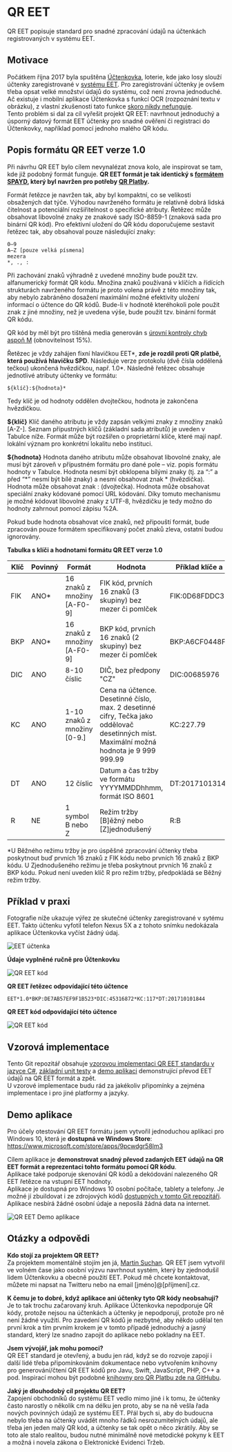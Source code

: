 QR EET
======

QR EET popisuje standard pro snadné zpracování údajů na účtenkách registrovaných v systému EET.

Motivace
-------

Počátkem října 2017 byla spuštěna [Účtenkovka](https://www.uctenkovka.cz/), loterie, kde jako losy slouží účtenky zaregistrované v [systému EET](http://www.etrzby.cz/). Pro zaregistrování účtenky je ovšem třeba opsat velké množství údajů do systému, což není zrovna jednoduché. Ač existuje i mobilní aplikace Účtenkovka s funkcí OCR (rozpoznání textu v obrázku), z vlastní zkušenosti tato funkce [skoro nikdy nefunguje](https://www.zive.cz/bleskovky/jak-registrovat-uctenku-do-eet-loterie-uctenkovka/sc-4-a-189792/default.aspx).  
Tento problém si dal za cíl vyřešit projekt QR EET: navrhnout jednoduchý a úsporný datový formát EET účtenky pro snadné ověření či registraci do Účtenkovky, například pomocí jednoho malého QR kódu.

Popis formátu QR EET verze 1.0
-------

Při návrhu QR EET bylo cílem nevynalézat znova kolo, ale inspirovat se tam, kde již podobný formát funguje.
**QR EET formát je tak identický s [formátem SPAYD](https://qr-platba.cz/pro-vyvojare/), který byl navržen pro potřeby [QR Platby](https://qr-platba.cz/).**

Formát řetězce je navržen tak, aby byl kompaktní, co se velikosti obsažených dat týče. Výhodou navrženého formátu je relativně dobrá lidská čitelnost a potenciální rozšiřitelnost o specifické atributy.
Řetězec může obsahovat libovolné znaky ze znakové sady ISO-8859-1 (znaková sada pro binární QR kód). Pro efektivní uložení do QR kódu doporučujeme sestavit řetězec tak, aby obsahoval pouze následující znaky:
```
0–9
A–Z [pouze velká písmena]
mezera
*, ., :
```
Při zachování znaků výhradně z uvedené množiny bude použit tzv. alfanumerický formát QR kódu. Množina znaků používaná v klíčích a řídících strukturách navrženého formátu je proto volena právě z této množiny tak, aby nebylo zabráněno dosažení maximální možné efektivity uložení informací o účtence do QR kódů. Bude-li v hodnotě kteréhokoli pole použit znak z jiné množiny, než je uvedena výše, bude použit tzv. binární formát QR kódu.

QR kód by měl být pro tištěná media generován s [úrovní kontroly chyb aspoň M](http://www.qrcode.com/en/about/error_correction.html) (obnovitelnost 15%).

Řetězec je vždy zahájen fixní hlavičkou EET*, **zde je rozdíl proti QR platbě, která používá hlavičku SPD**. Následuje verze protokolu (dvě čísla oddělená tečkou) ukončená hvězdičkou, např. 1.0*. Následně řetězec obsahuje jednotlivé atributy účtenky ve formátu:

    ${klíč}:${hodnota}*
Tedy klíč je od hodnoty oddělen dvojtečkou, hodnota je zakončena hvězdičkou.


**${klíč}**
Klíč daného atributu je vždy zapsán velkými znaky z množiny znaků [A-Z-]. Seznam přípustných klíčů (základní sada atributů) je uveden v Tabulce níže. Formát může být rozšířen o proprietární klíče, které mají např. lokální význam pro konkrétní lokalitu nebo instituci.

**${hodnota}**
Hodnota daného atributu může obsahovat libovolné znaky, ale musí být zároveň v přípustném formátu pro dané pole – viz. popis formátu hodnoty v Tabulce. Hodnota nesmí být obklopena bílými znaky (tj. za “:” a před “*” nesmí být bílé znaky) a nesmí obsahovat znak * (hvězdička). Hodnota může obsahovat znak : (dvojtečka).
Hodnota může obsahovat speciální znaky kódované pomocí URL kódování. Díky tomuto mechanismu je možné kódovat libovolné znaky z UTF-8, hvězdičku je tedy možno do hodnoty zahrnout pomocí zápisu %2A.

Pokud bude hodnota obsahovat více znaků, než připouští formát, bude zpracován pouze formátem specifikovaný počet znaků zleva, ostatní budou ignorovány.

**Tabulka s klíči a hodnotami formátu QR EET verze 1.0**

| Klíč     | Povinný | Formát | Hodnota | Příklad klíče a hodnoty |
| -------- | ------- | ------ | ------- | ------------------------------ |
| FIK      | ANO*    | 16 znaků z množiny [A-F0-9] | FIK kód, prvních 16 znaků (3 skupiny) bez mezer či pomlček | FIK:0D68FDDC306C9D48 |
| BKP      | ANO*    | 16 znaků z množiny [A-F0-9] | BKP kód, prvních 16 znaků (2 skupiny) bez mezer či pomlček | BKP:A6CF0448FC2C806C |
| DIC      | ANO     | 8-10 číslic            | DIČ, bez předpony "CZ" | DIC:00685976 |
| KC       | ANO     | 1-10 znaků z množiny [0-9.] | Cena na účtence. Desetinné číslo, max. 2 desetinné cifry, Tečka jako oddělovač desetinných míst. Maximální možná hodnota je 9 999 999.99 | KC:227.79 |
| DT       | ANO     | 12 číslic | Datum a čas tržby ve formátu YYYYMMDDhhmm, formát ISO 8601 | DT:201710131429 |
| R        | NE      | 1 symbol B nebo Z | Režim tržby [B]ěžný nebo [Z]jednodušený | R:B |

*U Běžného režimu tržby je pro úspěšné zpracování účtenky třeba poskytnout buď prvních 16 znaků z FIK kódu nebo prvních 16 znaků z BKP kódu. U Zjednodušeného režimu je třeba poskytnout prvních 16 znaků z BKP kódu.
Pokud není uveden klíč R pro režim tržby, předpokládá se Běžný režim tržby.


Příklad v praxi
---------------
Fotografie níže ukazuje výřez ze skutečné účtenky zaregistrované v sytému EET. Takto účtenku vyfotil telefon Nexus 5X a z tohoto snímku nedokázala aplikace Účtenkovka vyčíst žádný údaj.

![EET účtenka](https://i.imgur.com/sxgvWc5.jpg)

**Údaje vyplněné ručně pro Účtenkovku**

![QR EET kód](https://i.imgur.com/NF0WXQQ.png)

**QR EET řetězec odpovídající této účtence**
```
EET*1.0*BKP:DE7AB57EF9F1B523*DIC:45316872*KC:117*DT:201710101844
```
**QR EET kód odpovídající této účtence**

![QR EET kód](https://i.imgur.com/9xwEFbQ.png)


Vzorová implementace
--------------------
Tento Git repozitář obsahuje [vzorovou implementaci QR EET standardu v jazyce C#](https://github.com/martinsuchan/qreet/blob/master/Source/QREET.Lib/EetReceipt.cs), [základní unit testy](https://github.com/martinsuchan/qreet/blob/master/Source/QREET.Test/EetToQrTests.cs) a [demo aplikaci](https://github.com/martinsuchan/qreet/tree/master/Source/QREET.UWP) demonstrující převod EET údajů na QR EET formát a zpět.  
U vzorové implementace budu rád za jakékoliv připomínky a zejména implementace i pro jiné platformy a jazyky.


Demo aplikace
-------------
Pro účely otestování QR EET formátu jsem vytvořil jednoduchou aplikaci pro Windows 10, která je **dostupná ve Windows Store**:  
https://www.microsoft.com/store/apps/9pcwdgr58lm3  

Cílem aplikace je **demonstrovat snadný převod zadaných EET údajů na QR EET formát a reprezentaci tohto formátu pomocí QR kódu**.  
Aplikace také podporuje skenování QR kódů a dekódování nalezeného QR EET řetězce na vstupní EET hodnoty.  
Aplikace je dostupná pro Windows 10 osobní počítače, tablety a telefony. Je možné jí zbuildovat i ze zdrojových kódů [dostupných v tomto Git repozitáři](https://github.com/martinsuchan/qreet/tree/master/Source/QREET.UWP). Aplikace nesbírá žádné osobní údaje a neposílá žádná data na internet.

![QR EET Demo aplikace](https://i.imgur.com/CzBFFCY.png)



Otázky a odpovědi
---------------

**Kdo stojí za projektem QR EET?**  
Za projektem momentálně stojím jen já, [Martin Suchan](https://twitter.com/martinsuchan). QR EET jsem vytvořil ve volném čase jako osobní výzvu navrhnout systém, který by zjednodušil lidem Účtenkovku a obecně použití EET. Pokud mě chcete kontaktovat, můžete mi napsat na Twitteru nebo na email [jméno]@[příjmení].cz.

**K čemu je to dobré, když aplikace ani účtenky tyto QR kódy neobsahují?**  
Je to tak trochu začarovaný kruh. Aplikace Účtenkovka nepodporuje QR kódy, protože nejsou na účtenkách a účtenky je nepodporují, protože pro ně není žádné využití. Pro zavedení QR kódů je nezbytné, aby někdo udělal ten první krok a tím prvním krokem je v tomto případě jednoduchý a jasný standard, který lze snadno zapojit do aplikace nebo pokladny na EET.

**Jsem vývojář, jak mohu pomoci?**  
QR EET standard je otevřený, a budu jen rád, když se do rozvoje zapojí i další lidé třeba připomínkováním dokumentace nebo vytvořením knihovny pro generování/čtení QR EET kódů pro Javu, Swift, JavaScript, PHP, C++ a pod. Inspirací mohou být podobné [knihovny pro QR Platbu zde na GitHubu](https://github.com/spayd).

**Jaký je dlouhodobý cíl projektu QR EET?**  
Zapojení obchodníků do systému EET vedlo mimo jiné i k tomu, že účtenky často narostly o několik cm na délku jen proto, aby se na ně vešla řada nových povinných údajů ze systému EET. Přál bych si, aby do budoucna nebylo třeba na účtenky uvádět mnoho řádků nesrozumitelných údajů, ale třeba jen jeden malý QR kód, a účtenky se tak opět o něco zkrátily. Aby se toto ale stalo realitou, budou nutné minimálně nové metodické pokyny k EET a možná i novela zákona o Elektronické Evidenci Tržeb.
